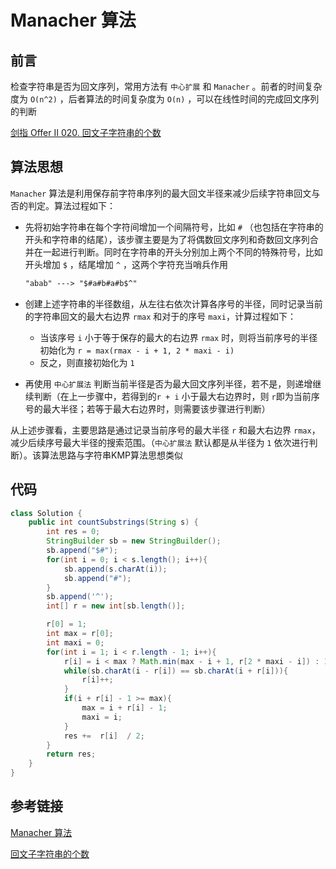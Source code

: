 # Manacher 算法


<!--more-->

## 前言

检查字符串是否为回文序列，常用方法有 `中心扩展` 和 `Manacher` 。前者的时间复杂度为 `O(n^2)` ，后者算法的时间复杂度为 `O(n)` ，可以在线性时间的完成回文序列的判断

[剑指 Offer II 020. 回文子字符串的个数](https://leetcode-cn.com/problems/a7VOhD/)

## 算法思想

`Manacher` 算法是利用保存前字符串序列的最大回文半径来减少后续字符串回文与否的判定。算法过程如下：

- 先将初始字符串在每个字符间增加一个间隔符号，比如 `#` （也包括在字符串的开头和字符串的结尾），该步骤主要是为了将偶数回文序列和奇数回文序列合并在一起进行判断。同时在字符串的开头分别加上两个不同的特殊符号，比如开头增加 `$` ，结尾增加 `^` ，这两个字符充当哨兵作用

  ```markdown
  "abab" ---> "$#a#b#a#b$^"
  ```

- 创建上述字符串的半径数组，从左往右依次计算各序号的半径，同时记录当前的字符串回文的最大右边界 `rmax` 和对于的序号 `maxi`，计算过程如下：

  - 当该序号 `i` 小于等于保存的最大的右边界 `rmax` 时，则将当前序号的半径初始化为 `r = max(rmax - i + 1, 2 * maxi - i)` 
  - 反之，则直接初始化为 `1`

- 再使用 `中心扩展法` 判断当前半径是否为最大回文序列半径，若不是，则递增继续判断（在上一步骤中，若得到的`r + i` 小于最大右边界时，则 `r`即为当前序号的最大半径；若等于最大右边界时，则需要该步骤进行判断）

从上述步骤看，主要思路是通过记录当前序号的最大半径 `r` 和最大右边界 `rmax`，减少后续序号最大半径的搜索范围。（`中心扩展法` 默认都是从半径为 `1` 依次进行判断）。该算法思路与字符串KMP算法思想类似

## 代码

```java
class Solution {
    public int countSubstrings(String s) {
        int res = 0;
        StringBuilder sb = new StringBuilder();
        sb.append("$#");
        for(int i = 0; i < s.length(); i++){
            sb.append(s.charAt(i));
            sb.append("#");
        }
        sb.append('^');
        int[] r = new int[sb.length()];

        r[0] = 1;
        int max = r[0];
        int maxi = 0;
        for(int i = 1; i < r.length - 1; i++){
            r[i] = i < max ? Math.min(max - i + 1, r[2 * maxi - i]) : 1;
            while(sb.charAt(i - r[i]) == sb.charAt(i + r[i])){
                r[i]++;              
            }
            if(i + r[i] - 1 >= max){
                max = i + r[i] - 1;
                maxi = i;
            }
            res +=  r[i]  / 2;
        }       
        return res;
    }
}
```

## 参考链接

[Manacher 算法](https://segmentfault.com/a/1190000008484167)

[回文子字符串的个数](https://leetcode-cn.com/problems/a7VOhD/solution/hui-wen-zi-zi-fu-chuan-de-ge-shu-by-leet-ejfv/)


